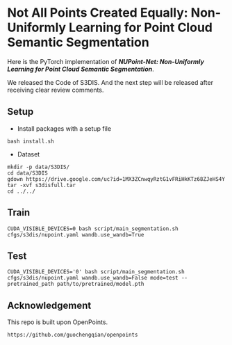 # Not All Points Created Equally: Non-Uniformly Learning for Point Cloud Semantic Segmentation

Here is the PyTorch implementation of **_NUPoint-Net: Non-Uniformly Learning for Point Cloud Semantic Segmentation_**.

We released the Code of S3DIS. And the next step will be released after receiving clear review comments.

## Setup
- Install packages with a setup file
```
bash install.sh
```
- Dataset
```
mkdir -p data/S3DIS/
cd data/S3DIS
gdown https://drive.google.com/uc?id=1MX3ZCnwqyRztG1vFRiHkKTz68ZJeHS4Y
tar -xvf s3disfull.tar
cd ../../
```

## Train
```
CUDA_VISIBLE_DEVICES=0 bash script/main_segmentation.sh cfgs/s3dis/nupoint.yaml wandb.use_wandb=True
```
## Test
```
CUDA_VISIBLE_DEVICES='0' bash script/main_segmentation.sh cfgs/s3dis/nupoint.yaml wandb.use_wandb=False mode=test --pretrained_path path/to/pretrained/model.pth
```


## Acknowledgement
This repo is built upon OpenPoints.
```
https://github.com/guochengqian/openpoints
```
